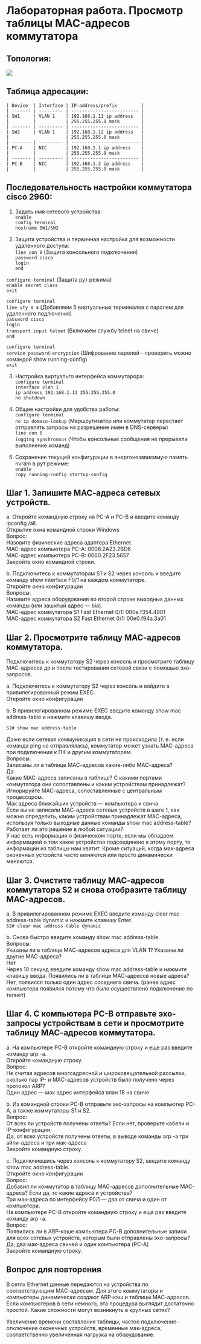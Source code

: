 # Лабораторная работа. Просмотр таблицы MAC-адресов коммутатора    

## Топология:  
![](images/topology.png)  

## Таблица адресации:  

    | Device  | Interface | IP-address/prefix         |
    | ------- | --------- | ------------------------- |
    | SW1     | VLAN 1    | 192.168.1.11 ip address   |
    |         |           | 255.255.255.0 mask        | 
    | ------- | --------- | ------------------------- |
    | SW2     | VLAN 1    | 192.168.1.12 ip address   |
    |                     | 255.255.255.0 mask        |
    | ------- | --------- | ------------------------- | 
    | PC-A    | NIC       | 192.168.1.1 ip address    |
    |         |           | 255.255.255.0 mask        |
    | ------- | --------- | ------------------------- | 
    | PC-B    | NIC       | 192.168.1.2 ip address    |
    |         |           | 255.255.255.0 mask        |
  

## Последовательность настройки коммутатора cisco 2960:  

1. Задать имя сетевого устройства:  
`enable`  
`config terminal`  
`hostname SW1/SW2`  

2. Защита устройства и первичная настройка для возможности удаленного доступа:  
`line con 0` (Защита консольного подключения)  
`password cisco`  
`login`    
`end`  

`configure terminal` (Защита рут режима)  
`enable secret class`  
`exit`  

`configure terminal`  
`line vty 0 4` (Добавляем 5 виртуальных терминалов с паролем для удаленного подлючения)  
`password cisco`  
`login`  
`transport input telnet` (Включаем службу telnet на свиче)  
`end`

`configure terminal`  
`service password-encryption` (Шифрование паролей - проверить можно командой show running-config)  
`exit` 

3. Настройка виртуальго интерфейса коммутарора:  
`configure terminal`  
`interface vlan 1`  
`ip address 192.168.1.11 255.255.255.0`      
`no shutdown`  

4. Общие настройки для удобства работы:  
`configure terminal`  
`no ip domain-lookup` (Маршрутизатор или коммутатор перестает отправлять запросы на разрешение имен в DNS-серверы)  
`line con 0`  
`logging synchronous` (Чтобы консольные сообщения не прерывали выполнение команд)   

5. Сохранение текущей конфигурации в энергонезависимую память nvram в рут режиме:  
`enable`  
`copy running-config startup-config`  

## Шаг 1. Запишите МАС-адреса сетевых устройств.  

a. Откройте командную строку на PC-A и PC-B и введите команду ipconfig /all.  
Открытие окна командной строки Windows  
Вопрос:  
Назовите физические адреса адаптера Ethernet.  
MAC-адрес компьютера PC-A: 0006.2A23.2BD6  
MAC-адрес компьютера PC-B: 0060.2F23.5657  
Закройте окно командной строки.  

b. Подключитесь к коммутаторам S1 и S2 через консоль и введите команду show interface F0/1 на каждом коммутаторе.  
Откройте окно конфигурации  
Вопросы:  
Назовите адреса оборудования во второй строке выходных данных команды (или зашитый адрес — bia).  
МАС-адрес коммутатора S1 Fast Ethernet 0/1: 000a.f354.4901  
МАС-адрес коммутатора S2 Fast Ethernet 0/1: 00e0.f94a.3a01  

##  Шаг 2. Просмотрите таблицу МАС-адресов коммутатора.  
Подключитесь к коммутатору S2 через консоль и просмотрите таблицу МАС-адресов до и после тестирования сетевой связи с помощью эхо-запросов.  

a. Подключитесь к коммутатору S2 через консоль и войдите в привилегированный режим EXEC.  
Откройте окно конфигурации  

b. В привилегированном режиме EXEC введите команду show mac address-table и нажмите клавишу ввода.    

`S2# show mac address-table`  

Даже если сетевая коммуникация в сети не происходила (т. е. если команда ping не отправлялась), коммутатор может узнать МАС-адреса при подключении к ПК и другим коммутаторам.  
Вопросы:  
Записаны ли в таблице МАС-адресов какие-либо МАС-адреса?   
Да  
Какие МАС-адреса записаны в таблице? С какими портами коммутатора они сопоставлены и каким устройствам принадлежат? Игнорируйте МАС-адреса, сопоставленные с центральным процессором.  
Мак адреса ближайших устройств — компьютера и свича    
Если вы не записали МАС-адреса сетевых устройств в шаге 1, как можно определить, каким устройствам принадлежат МАС-адреса, используя только выходные данные команды show mac address-table? Работает ли это решение в любой ситуации?  
У нас есть информация о физическом порте, если мы обладаем информацией о том какое устройство подсоединено к этому порту, то информации из таблицы нам хватит. Кроме ситуаций, когда мак-адреса оконечных устройств часто меняются или просто динамически меняются.  

## Шаг 3. Очистите таблицу МАС-адресов коммутатора S2 и снова отобразите таблицу МАС-адресов.  

a. В привилегированном режиме EXEC введите команду clear mac address-table dynamic и нажмите клавишу Enter.  
`S2# clear mac address-table dynamic`  

b. Снова быстро введите команду show mac address-table.  
Вопросы:  
Указаны ли в таблице МАС-адресов адреса для VLAN 1? Указаны ли другие МАС-адреса?  
Нет  
Через 10 секунд введите команду show mac address-table и нажмите клавишу ввода. Появились ли в таблице МАС-адресов новые адреса?  
Нет, появился только один адрес соседнего свича. (ранее адрес компьютера появился потому что было осуществлено подключение по телнет)  

## Шаг 4. С компьютера PC-B отправьте эхо-запросы устройствам в сети и просмотрите таблицу МАС-адресов коммутатора.  

a. На компьютере PC-B откройте командную строку и еще раз введите команду arp -a.  
Откройте командную строку.  
Вопрос:  
Не считая адресов многоадресной и широковещательной рассылки, сколько пар IP- и МАС-адресов устройств было получено через протокол ARP?  
Один адрес — мак адрес интерфейса влан 18 на свиче  

b. Из командной строки PC-B отправьте эхо-запросы на компьютер PC-A, а также коммутаторы S1 и S2.  
Вопрос:  
От всех ли устройств получены ответы? Если нет, проверьте кабели и IP-конфигурации.  
Да, от всех устройств получены ответы, в выводе команды arp -a три айпи-адреса и три мак-адреса  
Закройте командную строку.  

c. Подключившись через консоль к коммутатору S2, введите команду show mac address-table.  
Откройте окно конфигурации  
Вопрос:  
Добавил ли коммутатор в таблицу МАС-адресов дополнительные МАС-адреса? Если да, то какие адреса и устройства?  
Три мак-адреса по интерфейсу F0/1 — два от свича и один от компьютера.  
На компьютере PC-B откройте командную строку и еще раз введите команду arp -a.  
Вопрос:  
Появились ли в ARP-кэше компьютера PC-B дополнительные записи для всех сетевых устройств, которым были отправлены эхо-запросы?  
Да, два мак-адреса свичей и один компьютера (PC-A)  
Закройте командную строку.  

## Вопрос для повторения  
В сетях Ethernet данные передаются на устройства по соответствующим МАС-адресам. Для этого коммутаторы и компьютеры динамически создают ARP-кэш и таблицы МАС-адресов. Если компьютеров в сети немного, эта процедура выглядит достаточно простой. Какие сложности могут возникнуть в крупных сетях?  

Увеличение времени составления таблицы, частое подключение-отключение оконечных устройств, временные мак-адреса, соответственно увеличенная нагрузка на оборудование.  

